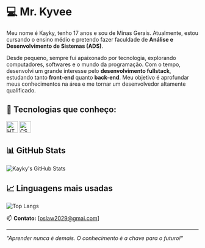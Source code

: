 # 💻 Mr. Kyvee  

Meu nome é Kayky, tenho 17 anos e sou de Minas Gerais. Atualmente, estou cursando o ensino médio e pretendo fazer faculdade de **Análise e Desenvolvimento de Sistemas (ADS)**.  

Desde pequeno, sempre fui apaixonado por tecnologia, explorando computadores, softwares e o mundo da programação. Com o tempo, desenvolvi um grande interesse pelo **desenvolvimento fullstack**, estudando tanto **front-end** quanto **back-end**. Meu objetivo é aprofundar meus conhecimentos na área e me tornar um desenvolvedor altamente qualificado.  

## 🚀 Tecnologias que conheço:  
<p>
  <img src="https://cdn.jsdelivr.net/gh/devicons/devicon/icons/html5/html5-original.svg" alt="HTML5" width="30" height="30"/>
  <img src="https://cdn.jsdelivr.net/gh/devicons/devicon/icons/css3/css3-original.svg" alt="CSS3" width="30" height="30"/>
</p>

## 📊 GitHub Stats  
![Kayky's GitHub Stats](https://github-readme-stats.vercel.app/api?username=SeuUsername&show_icons=true&theme=radical)  

## 📈 Linguagens mais usadas  
![Top Langs](https://github-readme-stats.vercel.app/api/top-langs/?username=SeuUsername&layout=compact&theme=radical)  

📫 **Contato:** [oslaw2029@gmai.com]  

---  
*"Aprender nunca é demais. O conhecimento é a chave para o futuro!"*  
